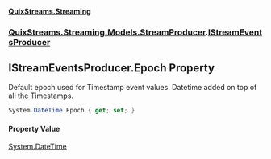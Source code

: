#### [QuixStreams.Streaming](index.md 'index')
### [QuixStreams.Streaming.Models.StreamProducer](QuixStreams.Streaming.Models.StreamProducer.md 'QuixStreams.Streaming.Models.StreamProducer').[IStreamEventsProducer](IStreamEventsProducer.md 'QuixStreams.Streaming.Models.StreamProducer.IStreamEventsProducer')

## IStreamEventsProducer.Epoch Property

Default epoch used for Timestamp event values. Datetime added on top of all the Timestamps.

```csharp
System.DateTime Epoch { get; set; }
```

#### Property Value
[System.DateTime](https://docs.microsoft.com/en-us/dotnet/api/System.DateTime 'System.DateTime')